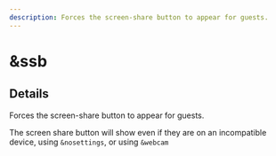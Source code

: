 ```yaml
---
description: Forces the screen-share button to appear for guests.
---
```


# \&ssb

## Details

Forces the screen-share button to appear for guests.

The screen share button will show even if they are on an incompatible device, using `&nosettings`, or using `&webcam`
